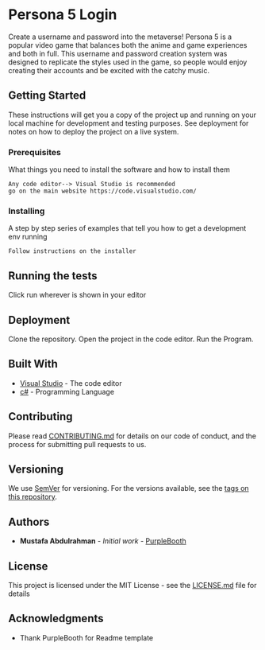 # Persona 5 Login
Create a username and password into the metaverse! Persona 5 is a popular video game that balances both the anime and game experiences and both in full. This username and password creation system was designed to replicate the styles used in the game, so people would enjoy creating their accounts and be excited with the catchy music.

## Getting Started

These instructions will get you a copy of the project up and running on your local machine for development and testing purposes. See deployment for notes on how to deploy the project on a live system.

### Prerequisites

What things you need to install the software and how to install them

``` 
Any code editor--> Visual Studio is recommended
go on the main website https://code.visualstudio.com/
```

### Installing

A step by step series of examples that tell you how to get a development env running


```
Follow instructions on the installer
```

## Running the tests

Click run wherever is shown in your editor

## Deployment

Clone the repository. 
 Open the project in the code editor.
 Run the Program.

## Built With

* [Visual Studio](https://code.visualstudio.com/) - The code editor
* [c#](https://docs.microsoft.com/en-us/dotnet/csharp/) - Programming Language

## Contributing

Please read [CONTRIBUTING.md](https://gist.github.com/PurpleBooth/b24679402957c63ec426) for details on our code of conduct, and the process for submitting pull requests to us.

## Versioning

We use [SemVer](http://semver.org/) for versioning. For the versions available, see the [tags on this repository](https://github.com/your/project/tags). 

## Authors

* **Mustafa Abdulrahman** - *Initial work* - [PurpleBooth](https://github.com/PurpleBooth)


## License

This project is licensed under the MIT License - see the [LICENSE.md](LICENSE.md) file for details

## Acknowledgments

* Thank PurpleBooth for Readme template
